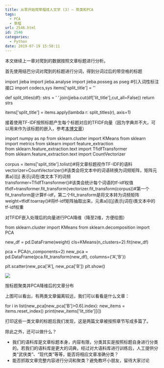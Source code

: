 ```yaml
---
title: 从零开始爬草榴成人文学 (3) – 聚类和PCA
tags:
  - PCA
  - 草榴
url: 2546.html
id: 2546
categories:
  - Python
date: 2019-07-19 15:58:11
---
```


本文继续上一章对爬到的数据按照文章标题进行分析。

首先使用结巴分词对爬到的标题进行分词，得到分词过后的带空格的标题

import jieba
import jieba.analyse
import jieba.posseg as pseg #引入词性标注接口 
import codecs,sys
items\['split_title'\] = ''

def split_titles(df):
    strs = ' '.join(jieba.cut(df\['lit\_title'\],cut\_all=False))
    return strs
  
items\['split\_title'\] = items.apply(lambda r: split\_titles(r), axis=1)

接着使用TF-IDF按照标题产生每个标题对应的TFIDF向量（因为字典并不大，可以用来作为该标题的嵌入，参考[本博文章](https://l2h.site/2019/07/19/word-embedding-model/)）

import numpy as np
from sklearn.cluster import KMeans
from sklearn import metrics
from sklearn import feature_extraction  
from sklearn.feature_extraction.text import TfidfTransformer  
from sklearn.feature_extraction.text import CountVectorizer  

corpus = items\['split_title'\].tolist()#将文章标题视作TF-IDF的语料
vectorizer=CountVectorizer()#该类会将文本中的词语转换为词频矩阵，矩阵元素a\[i\]\[j\] 表示j词在i类文本下的词频  
transformer=TfidfTransformer()#该类会统计每个词语的tf-idf权值  
tfidf=transformer.fit\_transform(vectorizer.fit\_transform(corpus))#第一个fit\_transform是计算tf-idf，第二个fit\_transform是将文本转为词频矩阵  
weight=tfidf.toarray()#将tf-idf矩阵抽取出来，元素a\[i\]\[j\]表示j词在i类文本中的tf-idf权重  

对TFIDF嵌入处理后的向量进行PCA降维（降至2维，方便绘图）

from sklearn.cluster import KMeans
from sklearn.decomposition import PCA

new_df = pd.DataFrame(weight)
cls=KMeans(n\_clusters=2).fit(new\_df)

pca = PCA(n_components=2)
new\_pca = pd.DataFrame(pca.fit\_transform(new_df), columns={'A','B'})

plt.scatter(new\_pca\['A'\], new\_pca\['B'\])
plt.show()

![](https://l2h.site/wp-content/uploads/2019/07/屏幕快照-2019-07-19-下午3.49.09.png)

按标题聚类并PCA降维后的文章分布

上图可以看出，有两类文章偏离较远，我们可以看看是什么文章：

for i in list(new\_pca\[new\_pca\['B'\]>0.6\].index):
    new\_items = items.reset\_index()
    print(new\_items\['lit\_title'\]\[i\])

打印这些一类文章的标题后我们发现，这是两篇文章被按照章节写成多篇了。

除此之外，还可以做什么？

*   我们的语料库是文章标题本身，内容有限，分类其实是按照标题自身进行分类的。若我们的语料库是更大的词典，经过对大语料库进行训练后，人工提供分类“武侠类”、“现代类”等等，能否将相应文章准确分类？
*   能否抓取文章完整内容进行分词和聚类？避免教坏小朋友，留待大家讨论